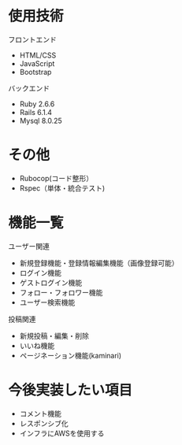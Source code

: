 


# 使用技術
フロントエンド

* HTML/CSS
* JavaScript
* Bootstrap 

バックエンド

* Ruby 2.6.6
* Rails 6.1.4
* Mysql 8.0.25



# その他

* Rubocop(コード整形）
* Rspec（単体・統合テスト)


# 機能一覧

ユーザー関連

* 新規登録機能・登録情報編集機能（画像登録可能）
* ログイン機能
* ゲストログイン機能
* フォロー・フォロワー機能
* ユーザー検索機能

投稿関連
* 新規投稿・編集・削除
* いいね機能
* ページネーション機能(kaminari)

# 今後実装したい項目
* コメント機能
* レスポンシブ化
* インフラにAWSを使用する
